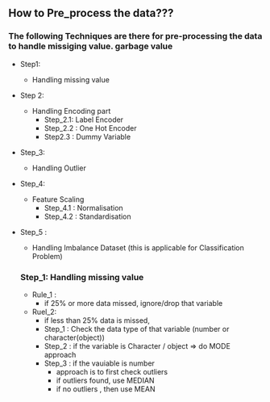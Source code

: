 ## How to Pre_process the data???
### The following Techniques are there for pre-processing the data to handle missiging value. garbage value 
- Step1:
   - Handling missing value
- Step 2:
  - Handling Encoding part
    - Step_2.1: Label Encoder
    - Step_2.2 : One Hot Encoder
    - Step2.3 : Dummy Variable
- Step_3:
  - Handling Outlier
- Step_4:
  - Feature Scaling
    - Step_4.1 : Normalisation
    - Step_4.2 : Standardisation
- Step_5 :
   - Handling Imbalance Dataset (this is applicable for Classification Problem)
 
  ### Step_1: Handling missing value
  - Rule_1 :
    - if 25% or more data missed, ignore/drop that variable
  - Ruel_2:
    - if less than 25% data is missed,
    - Step_1 : Check the data type of that variable (number or character(object))
    - Step_2 : if the variable is Character / object => do MODE approach
    - Step_3 : if the vauiable is number
       - approach is to first check outliers
       - if outliers found, use MEDIAN
       - if no outliers , then use MEAN
      
